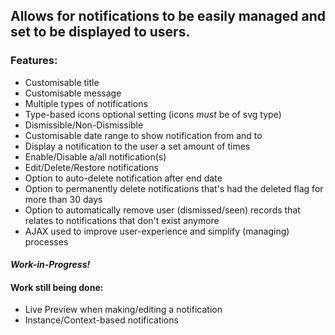 ## Allows for notifications to be easily managed and set to be displayed to users.

### Features:

* Customisable title
* Customisable message
* Multiple types of notifications
* Type-based icons optional setting (icons *must* be of svg type)
* Dismissible/Non-Dismissible
* Customisable date range to show notification from and to
* Display a notification to the user a set amount of times
* Enable/Disable a/all notification(s)
* Edit/Delete/Restore notifications
* Option to auto-delete notification after end date
* Option to permanently delete notifications that's had the deleted flag for more than 30 days
* Option to automatically remove user (dismissed/seen) records that relates to notifications that don't exist anymore
* AJAX used to improve user-experience and simplify (managing) processes

#### *Work-in-Progress!*

#### Work still being done:

* Live Preview when making/editing a notification
* Instance/Context-based notifications